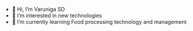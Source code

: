 - 👋 Hi, I’m Varuniga SD
- 👀 I’m interested in new technologies
- 🌱 I’m currently learning Food processing technology and management


<!---
VarunigaSD/VarunigaSD is a ✨ special ✨ repository because its `README.md` (this file) appears on your GitHub profile.
You can click the Preview link to take a look at your changes.
--->
